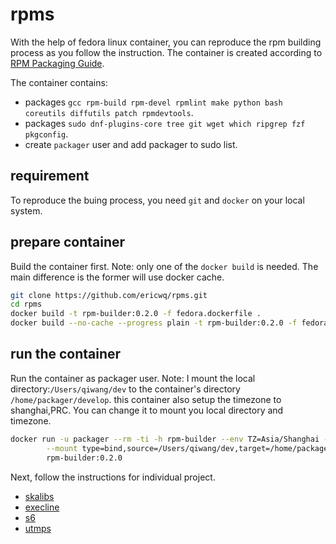 # rpms

With the help of fedora linux container, you can reproduce the rpm building process as you follow the instruction. The container is created according to [RPM Packaging Guide](https://rpm-packaging-guide.github.io/#introduction).

 The container contains:
- packages `gcc rpm-build rpm-devel rpmlint make python bash coreutils diffutils patch rpmdevtools`.
- packages `sudo dnf-plugins-core tree git wget which ripgrep fzf pkgconfig`.
- create `packager` user and add packager to sudo list.

## requirement
To reproduce the buing process, you need `git` and `docker` on your local system.

## prepare container
Build the container first. Note: only one of the `docker build` is needed. The main difference is the former will use docker cache.
```sh
git clone https://github.com/ericwq/rpms.git
cd rpms
docker build -t rpm-builder:0.2.0 -f fedora.dockerfile .
docker build --no-cache --progress plain -t rpm-builder:0.2.0 -f fedora.dockerfile .
```
## run the container
Run the container as packager user. Note: I mount the local directory:`/Users/qiwang/dev` to the container's directory `/home/packager/develop`. this container also setup the timezone to shanghai,PRC. You can change it to mount you local directory and timezone.
```sh
docker run -u packager --rm -ti -h rpm-builder --env TZ=Asia/Shanghai --name rpm-builder --privileged \
        --mount type=bind,source=/Users/qiwang/dev,target=/home/packager/develop \
        rpm-builder:0.2.0
```

Next, follow the instructions for individual project.
- [skalibs](skalibs/readme.md)
- [execline](execline/readme.md)
- [s6](utmps/s6.md)
- [utmps](utmps/readme.md)
